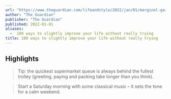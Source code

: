 ```yaml
---
url: "https://www.theguardian.com/lifeandstyle/2022/jan/01/marginal-gains-100-ways-to-improve-your-life-without-really-trying"
author: "The Guardian"
publisher: "The Guardian"
published: 2022-01-01
aliases:
  -  100 ways to slightly improve your life without really trying
title: 100 ways to slightly improve your life without really trying
---
```


## Highlights
> Tip: the quickest supermarket queue is always behind the fullest trolley (greeting, paying and packing take longer than you think).

> Start a Saturday morning with some classical music – it sets the tone for a calm weekend.

